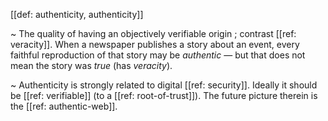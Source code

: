 [[def: authenticity, authenticity]]

~ The quality of having an objectively verifiable origin ; contrast [[ref: veracity]]. When a newspaper publishes a story about an event, every faithful reproduction of that story may be *authentic* &mdash; but that does not mean the story was *true* (has *veracity*).

~ Authenticity is strongly related to digital [[ref: security]]. Ideally it should be [[ref: verifiable]] (to a [[ref: root-of-trust]]). The future picture therein is the [[ref: authentic-web]].
